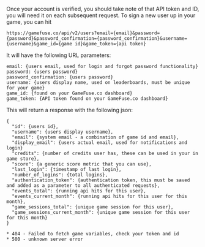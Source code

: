 
Once your account is verified, you should take note of that API token and ID, you will need it on each subsequent request. To sign a new user up in your game, you can hit

```
https://gamefuse.co/api/v2/users?email={email}&password={password}&password_confirmation={password_confirmation}&username={username}&game_id={game id}&game_token={api token}

```

It will have the following URL parameters:

```
email: {users email, used for login and forgot password functionality}
password: {users password}
password_confirmation: {users password}
username: {users display name, used on leaderboards, must be unique for your game}
game_id: {found on your GameFuse.co dashboard}
game_token: {API token found on your GameFuse.co dashboard}

```

This will return a response with the following json:

```
{
  "id": {users id},
  "username": {users display username},
  "email": {system email - a combination of game id and email},
  "display_email": {users actual email, used for notifications and login}
  "credits": {number of credits user has, these can be used in your in game store},
  "score": {a generic score metric that you can use},
  "last_login": {timestamp of last login},
  "number_of_logins": {total logins},
  "authentication_token": {authentication token, this must be saved and added as a parameter to all authenticated requests},
  "events_total": {running api hits for this user},
  "events_current_month": {running api hits for this user for this month},
  "game_sessions_total": {unique game session for this user},
  "game_sessions_current_month": {unique game session for this user for this month}
}

```

```
* 404 - Failed to fetch game variables, check your token and id
* 500 - unknown server error
```